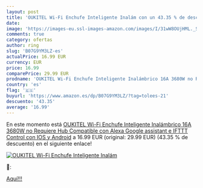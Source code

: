 ```yaml
---
layout: post
title: 'OUKITEL Wi-Fi Enchufe Inteligente Inalám con un 43.35 % de descuento'
date: 
image: 'https://images-eu.ssl-images-amazon.com/images/I/31wW8OUjHML._SL200_.jpg'
comments: true
category: ofertas
author: ring
slug: 'B07G9YM3LZ-es'
actualPrice: 16.99 EUR
currency: EUR
price: 16.99
comparePrice: 29.99 EUR
prodname: 'OUKITEL Wi-Fi Enchufe Inteligente Inalámbrico 16A 3680W no Requiere Hub Compatible con Alexa  Google assistant e IFTTT Control con IOS y Android'
country: 'es'
flag: '🇪🇸'
buyurl: 'https://www.amazon.es/dp/B07G9YM3LZ/?tag=tolees-21'
descuento: '43.35'
average: '16.99'
---
```


En este momento está [OUKITEL Wi-Fi Enchufe Inteligente Inalámbrico 16A 3680W no Requiere Hub Compatible con Alexa  Google assistant e IFTTT Control con IOS y Android](https://www.amazon.es/dp/B07G9YM3LZ/?tag=tolees-21) a 16.99 EUR (original: 29.99 EUR) (43.35 %  de descuento) en el siguiente enlace!

[![OUKITEL Wi-Fi Enchufe Inteligente Inalám](https://images-eu.ssl-images-amazon.com/images/I/31wW8OUjHML._SL200_.jpg)](https://www.amazon.es/dp/B07G9YM3LZ/?tag=tolees-21)

🔎:


[Aquí!!!](https://www.amazon.es/dp/B07G9YM3LZ/?tag=tolees-21)
